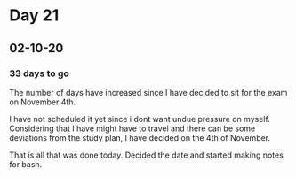 # Day 21
## 02-10-20
### 33 days to go

The number of days have increased since I have decided to sit for the exam on November 4th.

I have not scheduled it yet since i dont want undue pressure on myself. Considering that I have might have to travel and there can be some deviations from the study plan, I have decided on the 4th of November.

That is all that was done today. Decided the date and started making notes for bash. 


